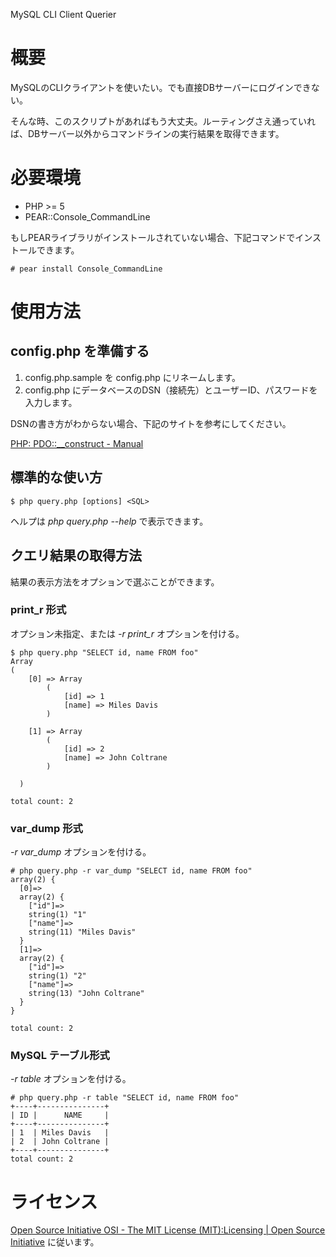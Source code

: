 MySQL CLI Client Querier

概要
====
MySQLのCLIクライアントを使いたい。でも直接DBサーバーにログインできない。

そんな時、このスクリプトがあればもう大丈夫。ルーティングさえ通っていれば、DBサーバー以外からコマンドラインの実行結果を取得できます。


必要環境
========
* PHP >= 5
* PEAR::Console_CommandLine

もしPEARライブラリがインストールされていない場合、下記コマンドでインストールできます。

    # pear install Console_CommandLine

使用方法
========
config.php を準備する
---------------------
1. config.php.sample を config.php にリネームします。
2. config.php にデータベースのDSN（接続先）とユーザーID、パスワードを入力します。

DSNの書き方がわからない場合、下記のサイトを参考にしてください。

[PHP: PDO::__construct - Manual](http://php.net/manual/pdo.construct.php)

標準的な使い方
--------------
    $ php query.php [options] <SQL>

ヘルプは *php query.php --help* で表示できます。

クエリ結果の取得方法
--------------------
結果の表示方法をオプションで選ぶことができます。

### print_r 形式
オプション未指定、または *-r print_r* オプションを付ける。

    $ php query.php "SELECT id, name FROM foo"
    Array
    (
        [0] => Array
            (
                [id] => 1
                [name] => Miles Davis
            )

        [1] => Array
            (
                [id] => 2
                [name] => John Coltrane
            )

      )
    
    total count: 2

### var_dump 形式
*-r var_dump* オプションを付ける。

    # php query.php -r var_dump "SELECT id, name FROM foo"
    array(2) {
      [0]=>
      array(2) {
        ["id"]=>
        string(1) "1"
        ["name"]=>
        string(11) "Miles Davis"
      }
      [1]=>
      array(2) {
        ["id"]=>
        string(1) "2"
        ["name"]=>
        string(13) "John Coltrane"
      }
    }
    
    total count: 2

### MySQL テーブル形式
*-r table* オプションを付ける。

    # php query.php -r table "SELECT id, name FROM foo"
    +----+---------------+
    | ID |      NAME     |
    +----+---------------+
    | 1  | Miles Davis   |
    | 2  | John Coltrane |
    +----+---------------+
    total count: 2


ライセンス
==========
[Open Source Initiative OSI - The MIT License (MIT):Licensing | Open Source Initiative](http://opensource.org/licenses/mit-license.php) に従います。
